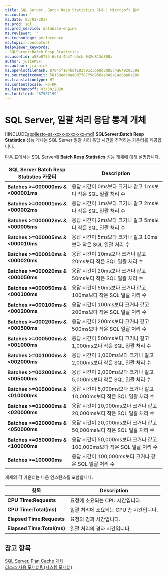 ```yaml
---
title: SQL Server, Batch Resp Statistics 개체 | Microsoft 문서
ms.custom: ''
ms.date: 03/01/2017
ms.prod: sql
ms.prod_service: database-engine
ms.reviewer: ''
ms.technology: performance
ms.topic: conceptual
helpviewer_keywords:
- SQLServer:Batch Resp Statistics
ms.assetid: a58e8733-6a8d-4b47-b5cb-042e813d808a
author: julieMSFT
ms.author: jrasnick
ms.openlocfilehash: 87045f104bdf183c91c3b60b0d85c4a64929359e
ms.sourcegitcommit: 58158eda0aa0d7f87f9d958ae349a14c0ba8a209
ms.translationtype: HT
ms.contentlocale: ko-KR
ms.lasthandoff: 03/30/2020
ms.locfileid: "67987199"
---
```

# <a name="sql-server-batch-resp-statistics-object"></a>SQL Server, 일괄 처리 응답 통계 개체
[!INCLUDE[appliesto-ss-xxxx-xxxx-xxx-md](../../includes/appliesto-ss-xxxx-xxxx-xxx-md.md)]
**SQLServer:Batch Resp Statistics** 성능 개체는 SQL Server 일괄 처리 응답 시간을 추적하는 카운터를 제공합니다.

다음 표에서는 SQL Server에 **Batch Resp Statistics** 성능 개체에 대해 설명합니다.


|**SQL Server Batch Resp Statistics 카운터**|Description|  
|-------------|-----------------|  
|**Batches >=000000ms & \<000001ms**|응답 시간이 0ms보다 크거나 같고 1ms보다 작은 SQL 일괄 처리 수|
|**Batches >=000001ms & \<000002ms**|응답 시간이 1ms보다 크거나 같고 2ms보다 작은 SQL 일괄 처리 수|
|**Batches >=000002ms & \<000005ms**|응답 시간이 2ms보다 크거나 같고 5ms보다 작은 SQL 일괄 처리 수|
|**Batches >=000005ms & \<000010ms**|응답 시간이 5ms보다 크거나 같고 10ms보다 작은 SQL 일괄 처리 수|
|**Batches >=000010ms & \<000020ms**|응답 시간이 10ms보다 크거나 같고 20ms보다 작은 SQL 일괄 처리 수|
|**Batches >=000020ms & \<000050ms**|응답 시간이 20ms보다 크거나 같고 50ms보다 작은 SQL 일괄 처리 수|
|**Batches >=000050ms & \<000100ms**|응답 시간이 50ms보다 크거나 같고 100ms보다 작은 SQL 일괄 처리 수|
|**Batches >=000100ms & \<000200ms**|응답 시간이 100ms보다 크거나 같고 200ms보다 작은 SQL 일괄 처리 수|
|**Batches >=000200ms & \<000500ms**|응답 시간이 200ms보다 크거나 같고 500ms보다 작은 SQL 일괄 처리 수|
|**Batches >=000500ms & \<001000ms**|응답 시간이 500ms보다 크거나 같고 1,000ms보다 작은 SQL 일괄 처리 수|
|**Batches >=001000ms & \<002000ms**|응답 시간이 1,000ms보다 크거나 같고 2,000ms보다 작은 SQL 일괄 처리 수|
|**Batches >=002000ms & \<005000ms**|응답 시간이 2,000ms보다 크거나 같고 5,000ms보다 작은 SQL 일괄 처리 수|
|**Batches >=005000ms & \<010000ms**|응답 시간이 5,000ms보다 크거나 같고 10,000ms보다 작은 SQL 일괄 처리 수|
|**Batches >=010000ms & \<020000ms**|응답 시간이 10,000ms보다 크거나 같고 20,000ms보다 작은 SQL 일괄 처리 수|
|**Batches >=020000ms & \<050000ms**|응답 시간이 20,000ms보다 크거나 같고 50,000ms보다 작은 SQL 일괄 처리 수|
|**Batches >=050000ms & \<100000ms**|응답 시간이 50,000ms보다 크거나 같고 100,000ms보다 작은 SQL 일괄 처리 수| 
|**Batches >=100000ms**|응답 시간이 100,000ms보다 크거나 같은 SQL 일괄 처리 수| 

개체의 각 카운터는 다음 인스턴스를 포함합니다.  
  
|항목|Description|  
|----------|-----------------|  
|**CPU Time:Requests**|요청에 소요되는 CPU 시간입니다.|  
|**CPU Time:Total(ms)**|일괄 처리에 소요되는 CPU 총 시간입니다.|  
|**Elapsed Time:Requests**|요청의 경과 시간입니다.|  
|**Elapsed Time:Total(ms)**|일괄 처리의 경과 시간입니다.|  

## <a name="see-also"></a>참고 항목
[SQL Server, Plan Cache 개체](../../relational-databases/performance-monitor/sql-server-plan-cache-object.md)  
[리소스 사용 모니터링(시스템 모니터)](../../relational-databases/performance-monitor/monitor-resource-usage-system-monitor.md)  
